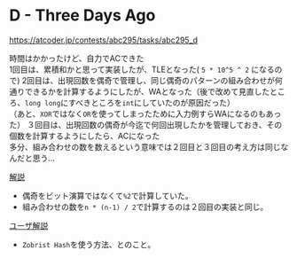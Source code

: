 # D - Three Days Ago
https://atcoder.jp/contests/abc295/tasks/abc295_d

時間はかかったけど、自力でACできた  
1回目は、累積和かと思って実装したが、TLEとなった( ` 5 * 10^5 ^ 2 ` になるので)
2回目は、出現回数を偶奇で管理し、同じ偶奇のパターンの組み合わせが何通りできるかを計算するようにしたが、WAとなった（後で改めて見直したところ、`long long`にすべきところを`int`にしていたのが原因だった）  
（あと、`XOR`ではなく`OR`を使ってしまったために入力例すらWAになるのもあった）
３回目は、出現回数の偶奇が今迄で何回出現したかを管理しておき、その個数を計算するようにしたら、ACになった  
多分、組み合わせの数を数えるという意味では２回目と３回目の考え方は同じなんだと思う...

[解説](https://atcoder.jp/contests/abc295/editorial/6034)
* 偶奇をビット演算ではなくて`%2`で計算していた。
* 組み合わせの数を` n * (n-1) / 2 `で計算するのは２回目の実装と同じ。

[ユーザ解説](https://atcoder.jp/contests/abc295/editorial/6059)
* `Zobrist Hash`を使う方法、とのこと。


